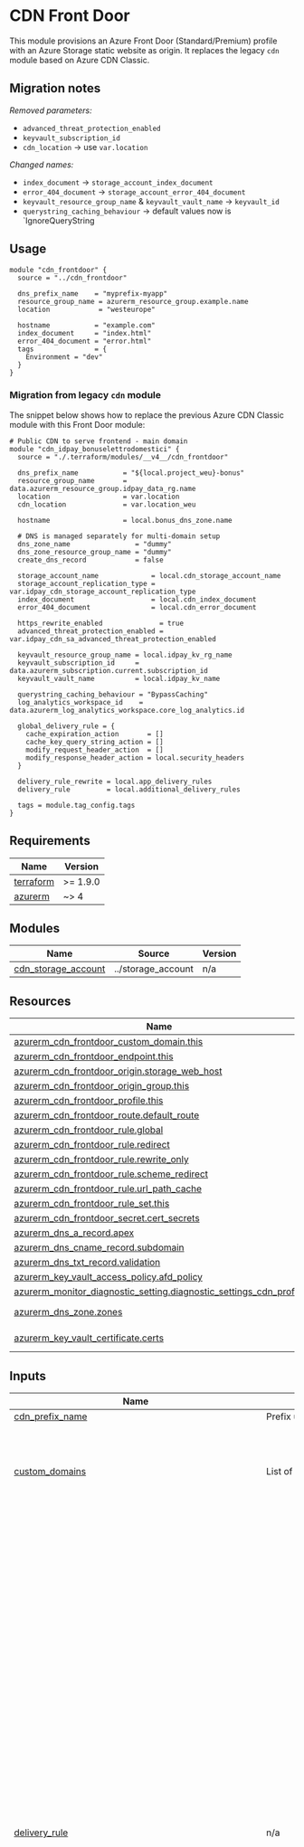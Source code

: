# CDN Front Door

This module provisions an Azure Front Door (Standard/Premium) profile with an Azure Storage static website as origin. It replaces the legacy `cdn` module based on Azure CDN Classic.
    
## Migration notes

*Removed parameters:*

- `advanced_threat_protection_enabled`
- `keyvault_subscription_id`
- `cdn_location` -> use `var.location` 

*Changed names:*

- `index_document` -> `storage_account_index_document`
- `error_404_document` -> `storage_account_error_404_document`
- `keyvault_resource_group_name` & `keyvault_vault_name` -> `keyvault_id`
- `querystring_caching_behaviour` -> default values now is `IgnoreQueryString

## Usage

```hcl
module "cdn_frontdoor" {
  source = "../cdn_frontdoor"

  dns_prefix_name    = "myprefix-myapp"
  resource_group_name = azurerm_resource_group.example.name
  location            = "westeurope"

  hostname           = "example.com"
  index_document     = "index.html"
  error_404_document = "error.html"
  tags               = {
    Environment = "dev"
  }
}
```

### Migration from legacy `cdn` module

The snippet below shows how to replace the previous Azure CDN Classic module with this Front Door module:

```hcl
# Public CDN to serve frontend - main domain
module "cdn_idpay_bonuselettrodomestici" {
  source = "./.terraform/modules/__v4__/cdn_frontdoor"

  dns_prefix_name           = "${local.project_weu}-bonus"
  resource_group_name       = data.azurerm_resource_group.idpay_data_rg.name
  location                  = var.location
  cdn_location              = var.location_weu

  hostname                  = local.bonus_dns_zone.name

  # DNS is managed separately for multi-domain setup
  dns_zone_name                = "dummy"
  dns_zone_resource_group_name = "dummy"
  create_dns_record            = false

  storage_account_name             = local.cdn_storage_account_name
  storage_account_replication_type = var.idpay_cdn_storage_account_replication_type
  index_document                   = local.cdn_index_document
  error_404_document               = local.cdn_error_document

  https_rewrite_enabled              = true
  advanced_threat_protection_enabled = var.idpay_cdn_sa_advanced_threat_protection_enabled

  keyvault_resource_group_name = local.idpay_kv_rg_name
  keyvault_subscription_id     = data.azurerm_subscription.current.subscription_id
  keyvault_vault_name          = local.idpay_kv_name

  querystring_caching_behaviour = "BypassCaching"
  log_analytics_workspace_id    = data.azurerm_log_analytics_workspace.core_log_analytics.id

  global_delivery_rule = {
    cache_expiration_action       = []
    cache_key_query_string_action = []
    modify_request_header_action  = []
    modify_response_header_action = local.security_headers
  }

  delivery_rule_rewrite = local.app_delivery_rules
  delivery_rule         = local.additional_delivery_rules

  tags = module.tag_config.tags
}
```

<!-- BEGIN_TF_DOCS -->
## Requirements

| Name | Version |
|------|---------|
| <a name="requirement_terraform"></a> [terraform](#requirement\_terraform) | >= 1.9.0 |
| <a name="requirement_azurerm"></a> [azurerm](#requirement\_azurerm) | ~> 4 |

## Modules

| Name | Source | Version |
|------|--------|---------|
| <a name="module_cdn_storage_account"></a> [cdn\_storage\_account](#module\_cdn\_storage\_account) | ../storage_account | n/a |

## Resources

| Name | Type |
|------|------|
| [azurerm_cdn_frontdoor_custom_domain.this](https://registry.terraform.io/providers/hashicorp/azurerm/latest/docs/resources/cdn_frontdoor_custom_domain) | resource |
| [azurerm_cdn_frontdoor_endpoint.this](https://registry.terraform.io/providers/hashicorp/azurerm/latest/docs/resources/cdn_frontdoor_endpoint) | resource |
| [azurerm_cdn_frontdoor_origin.storage_web_host](https://registry.terraform.io/providers/hashicorp/azurerm/latest/docs/resources/cdn_frontdoor_origin) | resource |
| [azurerm_cdn_frontdoor_origin_group.this](https://registry.terraform.io/providers/hashicorp/azurerm/latest/docs/resources/cdn_frontdoor_origin_group) | resource |
| [azurerm_cdn_frontdoor_profile.this](https://registry.terraform.io/providers/hashicorp/azurerm/latest/docs/resources/cdn_frontdoor_profile) | resource |
| [azurerm_cdn_frontdoor_route.default_route](https://registry.terraform.io/providers/hashicorp/azurerm/latest/docs/resources/cdn_frontdoor_route) | resource |
| [azurerm_cdn_frontdoor_rule.global](https://registry.terraform.io/providers/hashicorp/azurerm/latest/docs/resources/cdn_frontdoor_rule) | resource |
| [azurerm_cdn_frontdoor_rule.redirect](https://registry.terraform.io/providers/hashicorp/azurerm/latest/docs/resources/cdn_frontdoor_rule) | resource |
| [azurerm_cdn_frontdoor_rule.rewrite_only](https://registry.terraform.io/providers/hashicorp/azurerm/latest/docs/resources/cdn_frontdoor_rule) | resource |
| [azurerm_cdn_frontdoor_rule.scheme_redirect](https://registry.terraform.io/providers/hashicorp/azurerm/latest/docs/resources/cdn_frontdoor_rule) | resource |
| [azurerm_cdn_frontdoor_rule.url_path_cache](https://registry.terraform.io/providers/hashicorp/azurerm/latest/docs/resources/cdn_frontdoor_rule) | resource |
| [azurerm_cdn_frontdoor_rule_set.this](https://registry.terraform.io/providers/hashicorp/azurerm/latest/docs/resources/cdn_frontdoor_rule_set) | resource |
| [azurerm_cdn_frontdoor_secret.cert_secrets](https://registry.terraform.io/providers/hashicorp/azurerm/latest/docs/resources/cdn_frontdoor_secret) | resource |
| [azurerm_dns_a_record.apex](https://registry.terraform.io/providers/hashicorp/azurerm/latest/docs/resources/dns_a_record) | resource |
| [azurerm_dns_cname_record.subdomain](https://registry.terraform.io/providers/hashicorp/azurerm/latest/docs/resources/dns_cname_record) | resource |
| [azurerm_dns_txt_record.validation](https://registry.terraform.io/providers/hashicorp/azurerm/latest/docs/resources/dns_txt_record) | resource |
| [azurerm_key_vault_access_policy.afd_policy](https://registry.terraform.io/providers/hashicorp/azurerm/latest/docs/resources/key_vault_access_policy) | resource |
| [azurerm_monitor_diagnostic_setting.diagnostic_settings_cdn_profile](https://registry.terraform.io/providers/hashicorp/azurerm/latest/docs/resources/monitor_diagnostic_setting) | resource |
| [azurerm_dns_zone.zones](https://registry.terraform.io/providers/hashicorp/azurerm/latest/docs/data-sources/dns_zone) | data source |
| [azurerm_key_vault_certificate.certs](https://registry.terraform.io/providers/hashicorp/azurerm/latest/docs/data-sources/key_vault_certificate) | data source |

## Inputs

| Name | Description | Type | Default | Required |
|------|-------------|------|---------|:--------:|
| <a name="input_cdn_prefix_name"></a> [cdn\_prefix\_name](#input\_cdn\_prefix\_name) | Prefix used for naming resources (e.g. myprefix-myapp). | `string` | n/a | yes |
| <a name="input_custom_domains"></a> [custom\_domains](#input\_custom\_domains) | List of custom domains. | <pre>list(object({<br/>    domain_name             = string<br/>    dns_name                = string<br/>    dns_resource_group_name = string<br/>    ttl                     = optional(number, 3600)<br/>    enable_dns_records      = optional(bool, true)<br/>  }))</pre> | `[]` | no |
| <a name="input_delivery_rule"></a> [delivery\_rule](#input\_delivery\_rule) | n/a | <pre>list(object({<br/>    name  = string<br/>    order = number<br/><br/>    cookies_conditions            = optional(list(object({ selector = string, operator = string, match_values = list(string), negate_condition = bool, transforms = list(string) })), [])<br/>    device_conditions             = optional(list(object({ operator = string, match_values = string, negate_condition = bool })), [])<br/>    http_version_conditions       = optional(list(object({ operator = string, match_values = list(string), negate_condition = bool })), [])<br/>    post_arg_conditions           = optional(list(object({ selector = string, operator = string, match_values = list(string), negate_condition = bool, transforms = list(string) })), [])<br/>    query_string_conditions       = optional(list(object({ operator = string, match_values = list(string), negate_condition = bool, transforms = list(string) })), [])<br/>    remote_address_conditions     = optional(list(object({ operator = string, match_values = list(string), negate_condition = bool })), [])<br/>    request_body_conditions       = optional(list(object({ operator = string, match_values = list(string), negate_condition = bool, transforms = list(string) })), [])<br/>    request_header_conditions     = optional(list(object({ selector = string, operator = string, match_values = list(string), negate_condition = bool, transforms = list(string) })), [])<br/>    request_method_conditions     = optional(list(object({ operator = string, match_values = list(string), negate_condition = bool })), [])<br/>    request_scheme_conditions     = optional(list(object({ operator = string, match_values = string, negate_condition = bool })), [])<br/>    request_uri_conditions        = optional(list(object({ operator = string, match_values = list(string), negate_condition = bool, transforms = list(string) })), [])<br/>    url_file_extension_conditions = optional(list(object({ operator = string, match_values = list(string), negate_condition = bool, transforms = list(string) })), [])<br/>    url_file_name_conditions      = optional(list(object({ operator = string, match_values = list(string), negate_condition = bool, transforms = list(string) })), [])<br/>    url_path_conditions           = optional(list(object({ operator = string, match_values = list(string), negate_condition = bool, transforms = list(string) })), [])<br/><br/>    cache_expiration_actions       = optional(list(object({ behavior = string, duration = string })), [])<br/>    cache_key_query_string_actions = optional(list(object({ behavior = string, parameters = string })), [])<br/>    modify_request_header_actions  = optional(list(object({ action = string, name = string, value = string })), [])<br/>    modify_response_header_actions = optional(list(object({ action = string, name = string, value = string })), [])<br/>    url_redirect_actions           = optional(list(object({ redirect_type = string, protocol = string, hostname = string, path = string, fragment = string, query_string = string })), [])<br/>    url_rewrite_actions            = optional(list(object({ source_pattern = string, destination = string, preserve_unmatched_path = string })), [])<br/>  }))</pre> | `[]` | no |
| <a name="input_delivery_rule_redirect"></a> [delivery\_rule\_redirect](#input\_delivery\_rule\_redirect) | n/a | <pre>list(object({<br/>    name         = string<br/>    order        = number<br/>    operator     = string<br/>    match_values = list(string)<br/>    url_redirect_action = object({<br/>      redirect_type = string<br/>      protocol      = string<br/>      hostname      = string<br/>      path          = string<br/>      fragment      = string<br/>      query_string  = string<br/>    })<br/>  }))</pre> | `[]` | no |
| <a name="input_delivery_rule_request_scheme_condition"></a> [delivery\_rule\_request\_scheme\_condition](#input\_delivery\_rule\_request\_scheme\_condition) | n/a | <pre>list(object({<br/>    name         = string<br/>    order        = number<br/>    operator     = string<br/>    match_values = list(string)<br/>    url_redirect_action = object({<br/>      redirect_type = string<br/>      protocol      = string<br/>      hostname      = string<br/>      path          = string<br/>      fragment      = string<br/>      query_string  = string<br/>    })<br/>  }))</pre> | `[]` | no |
| <a name="input_delivery_rule_rewrite"></a> [delivery\_rule\_rewrite](#input\_delivery\_rule\_rewrite) | n/a | <pre>list(object({<br/>    name  = string<br/>    order = number<br/>    conditions = list(object({<br/>      condition_type   = string<br/>      operator         = string<br/>      match_values     = list(string)<br/>      negate_condition = bool<br/>      transforms       = list(string)<br/>    }))<br/>    url_rewrite_action = object({<br/>      source_pattern          = string<br/>      destination             = string<br/>      preserve_unmatched_path = string<br/>    })<br/>  }))</pre> | `[]` | no |
| <a name="input_delivery_rule_url_path_condition_cache_expiration_action"></a> [delivery\_rule\_url\_path\_condition\_cache\_expiration\_action](#input\_delivery\_rule\_url\_path\_condition\_cache\_expiration\_action) | n/a | <pre>list(object({<br/>    name            = string<br/>    order           = number<br/>    operator        = string<br/>    match_values    = list(string)<br/>    behavior        = string<br/>    duration        = string<br/>    response_action = string<br/>    response_name   = string<br/>    response_value  = string<br/>  }))</pre> | `[]` | no |
| <a name="input_frontdoor_sku_name"></a> [frontdoor\_sku\_name](#input\_frontdoor\_sku\_name) | SKU name for the Azure Front Door profile. | `string` | `"Standard_AzureFrontDoor"` | no |
| <a name="input_global_delivery_rules"></a> [global\_delivery\_rules](#input\_global\_delivery\_rules) | ########################################################### Rules inputs ########################################################### | <pre>list(object({<br/>    order                         = number<br/>    cache_expiration_action       = optional(list(object({ behavior = string, duration = string })), [])<br/>    cache_key_query_string_action = optional(list(object({ behavior = string, parameters = string })), [])<br/>    modify_request_header_action  = optional(list(object({ action = string, name = string, value = string })), [])<br/>    modify_response_header_action = optional(list(object({ action = string, name = string, value = string })), [])<br/>  }))</pre> | `[]` | no |
| <a name="input_https_rewrite_enabled"></a> [https\_rewrite\_enabled](#input\_https\_rewrite\_enabled) | n/a | `bool` | `true` | no |
| <a name="input_keyvault_id"></a> [keyvault\_id](#input\_keyvault\_id) | Key Vault ID containing certificates (used for apex domains). | `string` | `null` | no |
| <a name="input_location"></a> [location](#input\_location) | Primary location (e.g., westeurope). | `string` | n/a | yes |
| <a name="input_log_analytics_workspace_id"></a> [log\_analytics\_workspace\_id](#input\_log\_analytics\_workspace\_id) | Log Analytics Workspace id to send Front Door logs/metrics. | `string` | n/a | yes |
| <a name="input_querystring_caching_behaviour"></a> [querystring\_caching\_behaviour](#input\_querystring\_caching\_behaviour) | ########################################################### Routing and caching defaults ########################################################### | `string` | `"IgnoreQueryString"` | no |
| <a name="input_resource_group_name"></a> [resource\_group\_name](#input\_resource\_group\_name) | Resource group name where the Front Door profile will be created. | `string` | n/a | yes |
| <a name="input_storage_access_tier"></a> [storage\_access\_tier](#input\_storage\_access\_tier) | n/a | `string` | `"Hot"` | no |
| <a name="input_storage_account_advanced_threat_protection_enabled"></a> [storage\_account\_advanced\_threat\_protection\_enabled](#input\_storage\_account\_advanced\_threat\_protection\_enabled) | n/a | `bool` | `false` | no |
| <a name="input_storage_account_error_404_document"></a> [storage\_account\_error\_404\_document](#input\_storage\_account\_error\_404\_document) | 404 document for static website. | `string` | n/a | yes |
| <a name="input_storage_account_index_document"></a> [storage\_account\_index\_document](#input\_storage\_account\_index\_document) | Index document for static website. | `string` | n/a | yes |
| <a name="input_storage_account_kind"></a> [storage\_account\_kind](#input\_storage\_account\_kind) | n/a | `string` | `"StorageV2"` | no |
| <a name="input_storage_account_name"></a> [storage\_account\_name](#input\_storage\_account\_name) | Optional storage account name; if null, computed from prefix. | `string` | `null` | no |
| <a name="input_storage_account_nested_items_public"></a> [storage\_account\_nested\_items\_public](#input\_storage\_account\_nested\_items\_public) | Reflects 'allow\_nested\_items\_to\_be\_public' on the storage account. | `bool` | `true` | no |
| <a name="input_storage_account_replication_type"></a> [storage\_account\_replication\_type](#input\_storage\_account\_replication\_type) | n/a | `string` | `"ZRS"` | no |
| <a name="input_storage_account_tier"></a> [storage\_account\_tier](#input\_storage\_account\_tier) | n/a | `string` | `"Standard"` | no |
| <a name="input_storage_public_network_access_enabled"></a> [storage\_public\_network\_access\_enabled](#input\_storage\_public\_network\_access\_enabled) | Enable public network for the storage account. | `bool` | `true` | no |
| <a name="input_tags"></a> [tags](#input\_tags) | Resource tags. | `map(string)` | n/a | yes |
| <a name="input_tenant_id"></a> [tenant\_id](#input\_tenant\_id) | Tenant ID for KV access policy. | `string` | `null` | no |

## Outputs

| Name | Description |
|------|-------------|
| <a name="output_endpoint_id"></a> [endpoint\_id](#output\_endpoint\_id) | n/a |
| <a name="output_endpoint_name"></a> [endpoint\_name](#output\_endpoint\_name) | n/a |
| <a name="output_fqdn"></a> [fqdn](#output\_fqdn) | n/a |
| <a name="output_hostname"></a> [hostname](#output\_hostname) | n/a |
| <a name="output_profile_id"></a> [profile\_id](#output\_profile\_id) | n/a |
| <a name="output_profile_name"></a> [profile\_name](#output\_profile\_name) | n/a |
| <a name="output_route_id"></a> [route\_id](#output\_route\_id) | n/a |
| <a name="output_storage_id"></a> [storage\_id](#output\_storage\_id) | Storage outputs |
| <a name="output_storage_name"></a> [storage\_name](#output\_storage\_name) | n/a |
| <a name="output_storage_primary_access_key"></a> [storage\_primary\_access\_key](#output\_storage\_primary\_access\_key) | n/a |
| <a name="output_storage_primary_blob_connection_string"></a> [storage\_primary\_blob\_connection\_string](#output\_storage\_primary\_blob\_connection\_string) | n/a |
| <a name="output_storage_primary_blob_host"></a> [storage\_primary\_blob\_host](#output\_storage\_primary\_blob\_host) | n/a |
| <a name="output_storage_primary_connection_string"></a> [storage\_primary\_connection\_string](#output\_storage\_primary\_connection\_string) | n/a |
| <a name="output_storage_primary_web_host"></a> [storage\_primary\_web\_host](#output\_storage\_primary\_web\_host) | n/a |
| <a name="output_storage_resource_group_name"></a> [storage\_resource\_group\_name](#output\_storage\_resource\_group\_name) | n/a |
<!-- END_TF_DOCS -->
